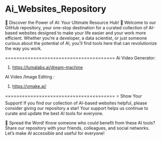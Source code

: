 # Ai_Websites_Repository
🌟 Discover the Power of AI: Your Ultimate Resource Hub! 🌟
Welcome to our GitHub repository, your one-stop destination for a curated collection of AI-based websites designed to make your life easier and your work more efficient. Whether you’re a developer, a data scientist, or just someone curious about the potential of AI, you’ll find tools here that can revolutionize the way you work.

=======================================
Ai Video Generator:

1) https://lumalabs.ai/dream-machine

AI Video /Image Editing :
1) https://vmake.ai/

=======================================
⭐️ Show Your Support!
If you find our collection of AI-based websites helpful, please consider giving our repository a star! Your support helps us continue to curate and update the best AI tools for everyone.

📢 Spread the Word!
Know someone who could benefit from these AI tools? Share our repository with your friends, colleagues, and social networks. Let’s make AI accessible and useful for everyone!
